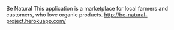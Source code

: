 Be Natural
This application is a marketplace for local farmers and customers, who love organic products.
http://be-natural-project.herokuapp.com/

